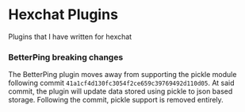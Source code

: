 # Hexchat Plugins

Plugins that I have written for hexchat

### BetterPing breaking changes
The BetterPing plugin moves away from supporting the pickle module following commit 
`41a1cf4d130fc3054f2ce659c39769492d110d05`. At said commit, the plugin will update 
data stored using pickle to json based storage. Following the commit, pickle support
is removed entirely.